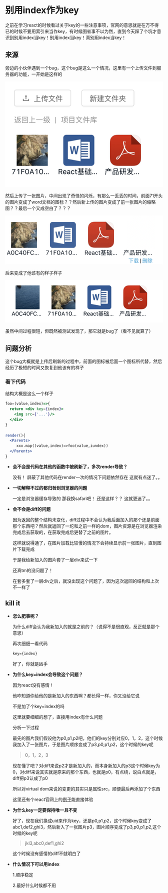 # 别用index作为key

之前在学习react的时候看过关于key的一些注意事项，官网的意思就是在万不得已的时候不要用索引来当作key，有时候图省事不以为然，直到今天踩了个坑才意识到别用index当key！别用index当key！真别用index当key！

## 来源

旁边的小伙伴遇到一个bug，这个bug是这么一个情况，这里有一个上传文件到服务器的功能，一开始是这样的

![key1.png](https://github.com/luoyang233/blog/blob/master/images/key1.png)

然后上传了一张图片，中间出现了奇怪的闪烁，有那么一丢丢的时间，前面71开头的图片变成了word文档的图标？？然后新上传的图片变成了前一张图片的缩略图？？最后一个又成空白了？？？

![key2.png](https://github.com/luoyang233/blog/blob/master/images/key2.png)

后来变成了他该有的样子样子

![key3.png](https://github.com/luoyang233/blog/blob/master/images/key3.png)

虽然中间过程很短，但既然被测试发现了，那它就是bug了（看不见就算了）

## 问题分析

这个bug大概就是上传后刷新的过程中，前面的图标被后面一个图标所代替，然后经历了极短的时间又恢复到他该有的样子

### 看下代码

结构大概是这么一个样子

``` jsx
foo=(value,index)=>{
  return <div key={index}>
    <img src={'...'}/>
  </div>
}

render(){
  <Parents>
     xxx.map((value,index)=>foo(value,iundex))
  </Parents>
}
```

+ **会不会是代码在其他的函数中被刷新了，多次render导致？**

  没有！
  屏蔽了其他代码在render一次的情况下问题依然存在
  这就有点迷了。。

+ **一切解释不过的都归咎到浏览器的问题**

  一定是浏览器缓存导致的
  那我换safari吧！
  还是这样？？
  这就更迷了。。

+ **会不会是diff的问题**

  因为返回的整个结构未变化，diff过程中不会认为我后面加入的那个还是前面那个东西吧？然后就返回了一坨和之前一样的dom，图片资源是在浏览器渲染完成后去获取的，在获取完成后更替了之前的图片。

  这样就说得通了，在图片加载比较慢的情况下会持续显示前一张图片，直到图片下载完成

  于是我给新加入的图片套了一层div来试一下

  还真tm的没问题了！

  在套多套了一层div之后，就没出现这个问题了，因为这次返回的结构和上次不一样了

## kill it

+ **怎么肥事呢？**

  为什么diff会认为我新加入的就是之前的？（说得不是很直观，反正就是那个意思）

  再次细细一看代码

  ```jsp
  key={index}
  ```

  好了，你就是凶手

+ **为什么key=index会导致这个问题？**

  因为react没有感情！

  他咋知道你给他的是新加入的东西啊？都长得一样，你又没给它说

  不是加了个key=index的吗

  这里就要细细的想了，直接用index有什么问题

  分析一下过程

  最先的图片我们假设他为p0,p1,p2吧，他们的key分别对应0，1，2，这个时候我加入了一张图片，于是图片顺序变成了p3,p0,p1,p2，这个时候的key呢

  > 0，1，2，3

  现在懂了吧？对diff来说p2才是新加入的，而本身新加入的p3这个时候key为0，对diff来说其实就是原来的那个东西，也就是p0，有点绕，说白点就是，diff把p3认成了p0

  所以对virtual dom来说的变更的其实只是属性src，顺便最后再添加了个东西

  这里还有个react官网上的[例子](https://react.docschina.org/redirect-to-codepen/reconciliation/index-used-as-key)能直接体验

+ **为什么key一定要保持唯一且不变**

  好了，现在我们换成uid来作为key，还是p0,p1,p2，这个时候key变成了abc1,def2,ghi3，然后新入了一张图片p3，图片顺序变成了p3,p0,p1,p2,这个时候的key呢

  > jkl3,abc0,def1,ghi2

  这个时候没有感情的diff不就明白了

+ **什么情况下可以用index**

  1.顺序稳定

  2.最好什么时候都不用

